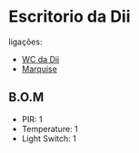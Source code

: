 # Escritorio da Dii

ligações:
- [WC da Dii](./wc_dii.md)
- [Marquise](./marquise.md)

## B.O.M

- PIR: 1
- Temperature: 1
- Light Switch: 1